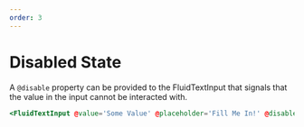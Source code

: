 ```yaml
---
order: 3
---
```


# Disabled State

A `@disable` property can be provided to the FluidTextInput that signals that the value in the input cannot be interacted with.

```hbs template
<FluidTextInput @value='Some Value' @placeholder='Fill Me In!' @disabled={{true}} />
```
